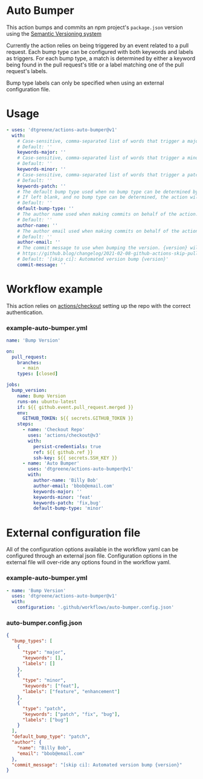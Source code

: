 # Auto Bumper

This action bumps and commits an npm project's `package.json` version using the [Semantic Versioning system](https://semver.org/)

Currently the action relies on being triggered by an event related to a pull request.  Each bump type can be configured with both keywords and labels as triggers.  For each bump type, a match is determined by either a keyword being found in the pull request's title or a label matching one of the pull request's labels.

Bump type labels can only be specified when using an external configuration file.

# Usage

<!-- start usage -->
```yaml
- uses: 'dtgreene/actions-auto-bumper@v1'
  with:
    # Case-sensitive, comma-separated list of words that trigger a major version bump.
    # Default: ''
    keywords-major: ''
    # Case-sensitive, comma-separated list of words that trigger a minor version bump.
    # Default: ''
    keywords-minor: ''
    # Case-sensitive, comma-separated list of words that trigger a patch version bump.
    # Default: ''
    keywords-patch: ''
    # The default bump type used when no bump type can be determined by searching.
    # If left blank, and no bump type can be determined, the action will exit without bumping.
    # Default: ''
    default-bump-type: ''
    # The author name used when making commits on behalf of the action.
    # Default: ''
    author-name: ''
    # The author email used when making commits on behalf of the action.
    # Default: ''
    author-email: ''
    # The commit message to use when bumping the version. {version} will be replaced with the new version.
    # https://github.blog/changelog/2021-02-08-github-actions-skip-pull-request-and-push-workflows-with-skip-ci/
    # Default: '[skip ci]: Automated version bump {version}'
    commit-message: ''
```
<!-- end usage -->

# Workflow example

This action relies on [actions/checkout](https://github.com/actions/checkout/) setting up the repo with the correct authentication.

### example-auto-bumper.yml

<!-- start workflow1 -->
```yaml
name: 'Bump Version'

on:
  pull_request:
    branches: 
      - main
    types: [closed]

jobs:
  bump_version:
    name: Bump Version
    runs-on: ubuntu-latest
    if: ${{ github.event.pull_request.merged }}
    env: 
      GITHUB_TOKEN: ${{ secrets.GITHUB_TOKEN }}
    steps:
      - name: 'Checkout Repo'
        uses: 'actions/checkout@v3'
        with:
          persist-credentials: true
          ref: ${{ github.ref }}
          ssh-key: ${{ secrets.SSH_KEY }}
      - name: 'Auto Bumper'
        uses: 'dtgreene/actions-auto-bumper@v1'
        with:
          author-name: 'Billy Bob'
          author-email: 'bbob@email.com'
          keywords-major: ''
          keywords-minor: 'feat'
          keywords-patch: 'fix,bug'
          default-bump-type: 'minor'
```
<!-- end workflow1 -->

# External configuration file

All of the configuration options available in the workflow yaml can be configured through an external json file.  Configuration options in the external file will over-ride any options found in the workflow yaml.

### example-auto-bumper.yml

<!-- start workflow2 -->
```yaml
- name: 'Bump Version'
  uses: 'dtgreene/actions-auto-bumper@v1'
  with:
    configuration: '.github/workflows/auto-bumper.config.json'
```
<!-- end workflow2 -->

### auto-bumper.config.json

<!-- start config -->
```json
{
  "bump_types": [
    {
      "type": "major",
      "keywords": [],
      "labels": []
    },
    {
      "type": "minor",
      "keywords": ["feat"],
      "labels": ["feature", "enhancement"]
    },
    {
      "type": "patch",
      "keywords": ["patch", "fix", "bug"],
      "labels": ["bug"]
    }
  ],
  "default_bump_type": "patch",
  "author": {
    "name": "Billy Bob",
    "email": "bbob@email.com"
  },
  "commit_message": "[skip ci]: Automated version bump {version}"
}
```
<!-- end config -->
